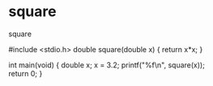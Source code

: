 # square
square


#include <stdio.h>
double square(double x)
{
	return x*x;
}


int main(void)
{
	double x;
	x = 3.2;
    printf("%f\n", square(x));	
	return 0; 
}
